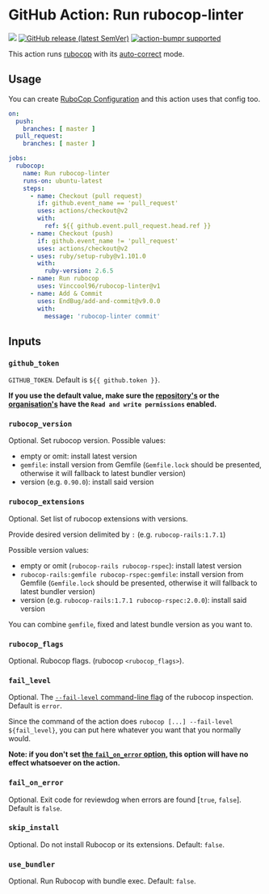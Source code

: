 # GitHub Action: Run rubocop-linter

[![](https://img.shields.io/github/license/Vinccool96/rubocop-linter)](./LICENSE)
[![GitHub release (latest SemVer)](https://img.shields.io/github/v/release/Vinccool96/rubocop-linter?logo=github&sort=semver)](https://github.com/Vinccool96/rubocop-linter/releases)
[![action-bumpr supported](https://img.shields.io/badge/bumpr-supported-ff69b4?logo=github&link=https://github.com/haya14busa/action-bumpr)](https://github.com/haya14busa/action-bumpr)

This action runs [rubocop](https://github.com/rubocop/rubocop) with its
[auto-correct](https://docs.rubocop.org/rubocop/usage/auto_correct.html) mode.

## Usage

You can create [RuboCop Configuration](https://docs.rubocop.org/rubocop/configuration.html) and this action uses that
config too.

```yml
on:
  push:
    branches: [ master ]
  pull_request:
    branches: [ master ]

jobs:
  rubocop:
    name: Run rubocop-linter
    runs-on: ubuntu-latest
    steps:
      - name: Checkout (pull request)
        if: github.event_name == 'pull_request'
        uses: actions/checkout@v2
        with:
          ref: ${{ github.event.pull_request.head.ref }}
      - name: Checkout (push)
        if: github.event_name != 'pull_request'
        uses: actions/checkout@v2
      - uses: ruby/setup-ruby@v1.101.0
        with:
          ruby-version: 2.6.5
      - name: Run rubocop
        uses: Vinccool96/rubocop-linter@v1
      - name: Add & Commit
        uses: EndBug/add-and-commit@v9.0.0
        with:
          message: 'rubocop-linter commit'
```

## Inputs

### `github_token`

`GITHUB_TOKEN`. Default is `${{ github.token }}`.

**If you use the default value, make sure the
[repository's](https://docs.github.com/en/repositories/managing-your-repositorys-settings-and-features/enabling-features-for-your-repository/managing-github-actions-settings-for-a-repository#setting-the-permissions-of-the-github_token-for-your-repository)
or
the [organisation's](https://docs.github.com/en/organizations/managing-organization-settings/disabling-or-limiting-github-actions-for-your-organization#setting-the-permissions-of-the-github_token-for-your-organization)
have the `Read and write permissions` enabled.**

### `rubocop_version`

Optional. Set rubocop version. Possible values:

* empty or omit: install latest version
* `gemfile`: install version from Gemfile (`Gemfile.lock` should be presented, otherwise it will fallback to latest
  bundler version)
* version (e.g. `0.90.0`): install said version

### `rubocop_extensions`

Optional. Set list of rubocop extensions with versions.

Provide desired version delimited by `:` (e.g. `rubocop-rails:1.7.1`)

Possible version values:

* empty or omit (`rubocop-rails rubocop-rspec`): install latest version
* `rubocop-rails:gemfile rubocop-rspec:gemfile`: install version from Gemfile (`Gemfile.lock` should be presented,
  otherwise it will fallback to latest bundler version)
* version (e.g. `rubocop-rails:1.7.1 rubocop-rspec:2.0.0`): install said version

You can combine `gemfile`, fixed and latest bundle version as you want to.

### `rubocop_flags`

Optional. Rubocop flags. (rubocop `<rubocop_flags>`).

### `fail_level`

Optional. The
[`--fail-level` command-line flag](https://docs.rubocop.org/rubocop/usage/basic_usage.html#command-line-flags) of the
rubocop inspection. Default is `error`.

Since the command of the action does `rubocop [...] --fail-level ${fail_level}`, you can put here whatever you want that
you normally would.

**Note: if you don't set [the `fail_on_error` option](#fail_on_error), this option will have no effect whatsoever on the
action.**

### `fail_on_error`

Optional. Exit code for reviewdog when errors are found [`true`, `false`].
Default is `false`.

### `skip_install`

Optional. Do not install Rubocop or its extensions. Default: `false`.

### `use_bundler`

Optional. Run Rubocop with bundle exec. Default: `false`.
